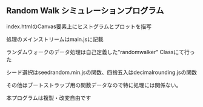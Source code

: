 Random Walk シミュレーションプログラム
----------------------------------

index.htmlのCanvas要素上にヒストグラムとプロットを描写

処理のメインストリームはmain.jsに記載

ランダムウォークのデータ処理は自己定義した"randomwalker" Classにて行った

シード選択はseedrandom.min.jsの関数、四捨五入はdecimalrounding.jsの関数

その他はブートストラップ用の関数データなので特に処理には関係ない。


本プログラムは複製・改変自由です
